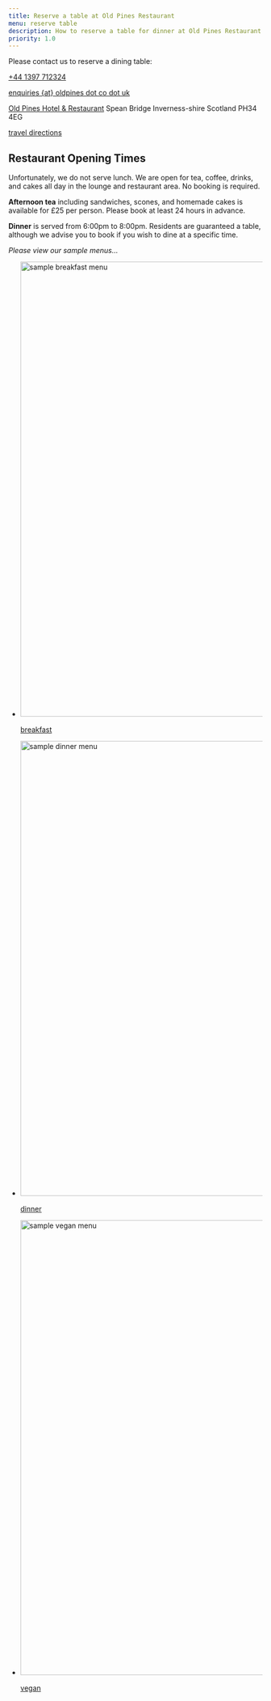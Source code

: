 ```yaml
---
title: Reserve a table at Old Pines Restaurant
menu: reserve table
description: How to reserve a table for dinner at Old Pines Restaurant serving seasonal local dishes from the Highlands of Scotland.
priority: 1.0
---
```


Please contact us to reserve a dining table:

<div class="vcard" itemscope="itemscope" itemtype="http://schema.org/Organization">

  <p><a href="tel:+44-1397-712324" class="phone tel" title="call us"><span itemprop="telephone">+44 1397 712324</span></a></p>

  <p><a href="${ tacs.root }contact/" class="email" title="send us an email"><span itemprop="email">enquiries {at} oldpines dot co dot uk</span></a></p>

  <p class="adr" itemprop="address" itemscope="itemscope" itemtype="http://schema.org/PostalAddress">
    <a href="${ tacs.config.domain }${ tacs.root }" class="fn org url" title="oldpines.co.uk"><span itemprop="name">Old Pines Hotel &amp; Restaurant</a></span>
    <span class="street-address" itemprop="streetAddress">Spean Bridge</span>
    <span class="region" itemprop="addressRegion">Inverness-shire</span>
    <span class="country-name" itemprop="addressCountry">Scotland</span>
    <span class="postal-code" itemprop="postalCode">PH34 4EG</span>
  </p>

  <p><a href="${ tacs.root }location/">travel directions</a></p>

</div>


## Restaurant Opening Times

Unfortunately, we do not serve lunch. We are open for tea, coffee, drinks, and cakes all day in the lounge and restaurant area. No booking is required.

**Afternoon tea** including sandwiches, scones, and homemade cakes is available for &pound;25 per person. Please book at least 24 hours in advance.

**Dinner** is served from 6:00pm to 8:00pm. Residents are guaranteed a table, although we advise you to book if you wish to dine at a specific time.

*Please view our sample menus...*

<nav class="imagegrid full">
  <ul>
    <li>
      <a href="${ tacs.root }restaurant/breakfast/">
        <img src="${ tacs.root }images/restaurant-01.avif" width="1600" height="900" alt="sample breakfast menu" loading="lazy" />
        <p>breakfast</p>
      </a>
    </li>
    <li>
      <a href="${ tacs.root }restaurant/dinner/">
        <img src="${ tacs.root }images/food-01.avif" width="1600" height="900" alt="sample dinner menu" loading="lazy" />
        <p>dinner</p>
      </a>
    </li>
    <li>
      <a href="${ tacs.root }restaurant/vegan/">
        <img src="${ tacs.root }images/food-02.avif" width="1600" height="900" alt="sample vegan menu" loading="lazy" />
        <p>vegan</p>
      </a>
    </li>
  </ul>
</nav>
